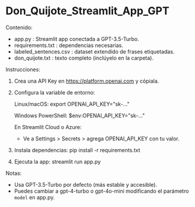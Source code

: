 Don_Quijote_Streamlit_App_GPT
=================================

Contenido:
- app.py : Streamlit app conectada a GPT-3.5-Turbo.
- requirements.txt : dependencias necesarias.
- labeled_sentences.csv : dataset extendido de frases etiquetadas.
- don_quijote.txt : texto completo (inclúyelo en la carpeta).

Instrucciones:
1. Crea una API Key en https://platform.openai.com y cópiala.
2. Configura la variable de entorno:

   Linux/macOS:
   export OPENAI_API_KEY="sk-..."

   Windows PowerShell:
   $env:OPENAI_API_KEY="sk-..."

   En Streamlit Cloud o Azure:
   - Ve a Settings > Secrets > agrega OPENAI_API_KEY con tu valor.

3. Instala dependencias:
   pip install -r requirements.txt

4. Ejecuta la app:
   streamlit run app.py

Notas:
- Usa GPT-3.5-Turbo por defecto (más estable y accesible).
- Puedes cambiar a gpt-4-turbo o gpt-4o-mini modificando el parámetro `model` en app.py.

